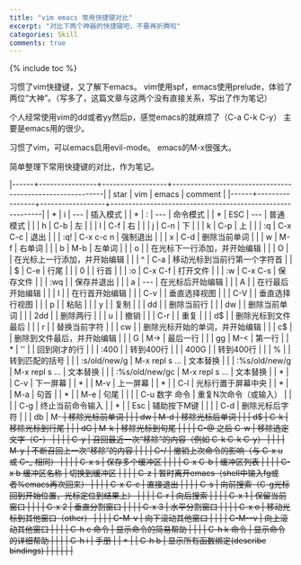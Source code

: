 ```yaml
---
title: "vim emacs 常用快捷键对比"
excerpt: "对比下两个神器的快捷键吧，不要再折腾啦"
categories: Skill
comments: true
---
```


{% include toc %}

习惯了vim快捷键，又了解下emacs。
vim使用spf，emacs使用prelude，体验了两位“大神”。（写多了，这篇文章与这两个没有直接关系，写出了作为笔记）

个人经常使用vim的dd或者yy然后p，感觉emacs的就麻烦了（C-a C-k C-y）
主要是emacs用的很少。

习惯了vim，可以emacs启用evil-mode。
emacs的M-x很强大。

简单整理下常用快捷键的对比，作为笔记。

|------+----------------+------------------+-----------------------------------------------------------|
| star | vim            | emacs            | comment                                                   |
|------+----------------+------------------+-----------------------------------------------------------|
| *    | i              | ---              | 插入模式                                                  |
| *    | :              | ---              | 命令模式                                                  |
| *    | ESC            | ---              | 普通模式                                                  |
|      | h              | C-b              | 左                                                        |
|      | l              | C-f              | 右                                                        |
|      | j              | C-n              | 下                                                        |
|      | k              | C-p              | 上                                                        |
|      | :q             | C-x C-c          | 退出                                                      |
|      | :q!            | C-x c-c n        | 强制退出                                                  |
|      | x              | C-d              | 删除当前单词                                              |
|      | w              | M-f              | 右单词                                                    |
|      | b              | M-b              | 左单词                                                    |
|      | o              |                  | 在光标下一行添加，并开始编辑                              |
|      | O              |                  | 在光标上一行添加，并开始编辑                              |
|      | ^              | C-a              | 移动光标到当前行第一个字符首                              |
|      | $              | C-e              | 行尾                                                      |
|      | 0              |                  | 行首                                                      |
|      | :o             | C-x C-f          | 打开文件                                                  |
|      | :w             | C-x C-s          | 保存文件                                                  |
|      | :wq            |                  | 保存并退出                                                |
|      | a              | ---              | 在光标后开始编辑                                          |
|      | A              |                  | 在行最后开始编辑                                          |
|      | I              |                  | 在行首开始编辑                                            |
|      | C-v            |                  | 垂直选择视图                                              |
|      | C-V            |                  | 垂直选择行视图                                            |
|      | p              |                  | 粘贴                                                      |
|      | y              |                  | 复制                                                      |
|      | dd             |                  | 删除当前行                                                |
|      | dw             |                  | 删除当前单词                                              |
|      | 2dd            |                  | 删除两行                                                  |
|      | u              |                  | 撤销                                                      |
|      | C-r            |                  | 重复                                                      |
|      | d$             |                  | 删除光标到文件最后                                        |
|      | r              |                  | 替换当前字符                                              |
|      | cw             |                  | 删除光标开始的单词，并开始编辑                            |
|      | c$             |                  | 删除到文件最后，并开始编辑                                |
|      | G              | M->              | 最后一行                                                  |
|      | gg             | M-<              | 第一行                                                    |
| *    | ''             |                  | 回到刚才的行                                              |
|      | :400           |                  | 转到400行                                                 |
|      | 400G           |                  | 转到400行                                                 |
|      | %              |                  | 转到匹配的括号                                            |
|      | :s/old/new/g   | M-x repl s ...   | 文本替换                                                  |
|      | :%s/old/new/g  | M-x repl s ...   | 文本替换                                                  |
|      | :%s/old/new/gc | M-x repl s ...   | 文本替换                                                  |
| *    |                | C-v              | 下一屏幕                                                  |
| *    |                | M-v              | 上一屏幕                                                  |
| *    |                | C-l              | 光标行置于屏幕中央                                        |
| *    |                | M-a              | 句首                                                      |
| *    |                | M-e              | 句尾                                                      |
|      |                | C-u 数字 命令    | 重复N次命令（或输入）                                     |
|      |                | C-g              | 终止当前命令输入                                          |
| *    |                | Esc              | 辅助按下M键                                               |
|      |                | C-d              | 删除光标后字符                                            |
|      | db             | M-<DEL>          | 移除光标前单词                                            |
|      | dw             | M-d              | 移除光标后单词                                            |
|      | d$             | C-k              | 移除光标到行尾                                            |
|      | dG             | M-k              | 移除光标到句尾                                            |
|      |                | C-@ 之后 C-w     | 移除选定文字（C-<SPACE>）                                 |
|      |                | C-y              | 召回最近一次“移除”的内容（例如 C-k C-k C-y）              |
|      |                | M-y              | 不断召回上一次“移除”的内容                                |
|      |                | C-/              | 撤销上次命令的影响（与 C-x u 或 C-_ 相同）                |
|      |                | C-x s            | 保存多个缓冲区                                            |
|      |                | C-x C-b          | 缓冲区列表                                                |
|      |                | C-x b 缓冲区名称 | 切换到缓冲区                                              |
|      |                | C-z              | 暂时离开emacs（shell中输入fg或者%emacs再次回来）          |
|      |                | C-x C-c          | 直接退出                                                  |
|      |                | C-s              | 向前搜索（C-g光标回到开始位置，<Return>光标定位到结果上） |
|      |                | C-r              | 向后搜索                                                  |
|      |                | C-x 1            | 保留当前窗口                                              |
|      |                | C-x 2            | 垂直分割窗口                                              |
|      |                | C-x 3            | 水平分割窗口                                              |
|      |                | C-x o            | 移动光标到其他窗口（other）                               |
|      |                | C-M-v            | 向下滚动其他窗口                                          |
|      |                | C-M-<Shift>-v    | 向上滚动其他窗口                                          |
|      |                | C-h c 命令       | 显示命令的简易帮助                                        |
|      |                | C-h k 命令       | 显示命令的详细帮助                                        |
|      |                | C-h i            | 手册                                                      |
| *    |                | C-h b            | 显示所有函数绑定(describe bindings)                       |
|      |                |                  |                                                           |


